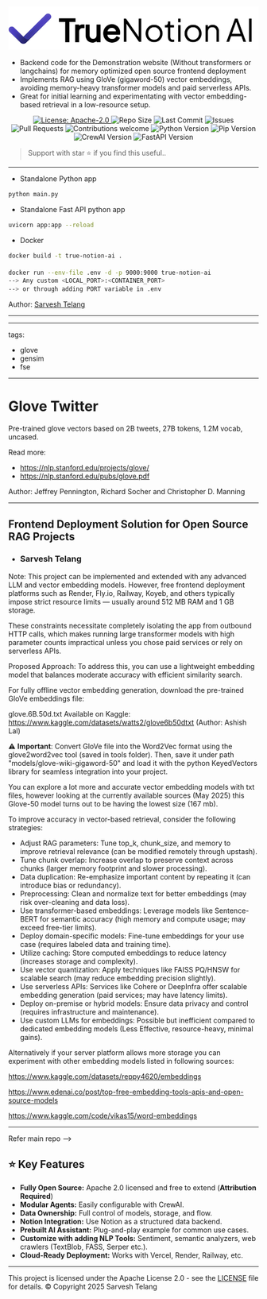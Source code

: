 <div align="center">
  <img src="logo_blue.png" width="580"/>
</div>

* Backend code for the Demonstration website (Without transformers or langchains) for memory optimized open source frontend deployment
* Implements RAG using GloVe (gigaword-50) vector embeddings, avoiding memory-heavy transformer models and paid serverless APIs.
* Great for initial learning and experimentating with vector embedding-based retrieval in a low-resource setup.

<p align="center">
  <a href="https://www.apache.org/licenses/LICENSE-2.0">
    <img src="https://img.shields.io/badge/License-Apache_2.0-blue.svg" alt="License: Apache-2.0" />
  </a>
  <img src="https://img.shields.io/github/repo-size/SarveshBTelang/True-Notion-AI" alt="Repo Size" />
  <img src="https://img.shields.io/github/last-commit/SarveshBTelang/True-Notion-AI" alt="Last Commit" />
  <img src="https://img.shields.io/github/issues/SarveshBTelang/True-Notion-AI" alt="Issues" />
  <img src="https://img.shields.io/github/issues-pr/SarveshBTelang/True-Notion-AI" alt="Pull Requests" />
  <img src="https://img.shields.io/badge/contributions-welcome-brightgreen.svg" alt="Contributions welcome" />
  <img src="https://img.shields.io/badge/python-3.10.0-blue" alt="Python Version" />
  <img src="https://img.shields.io/badge/pip-25.1-blue" alt="Pip Version" />
  <img src="https://img.shields.io/badge/crewai-0.120.1-blue" alt="CrewAI Version" />
  <img src="https://img.shields.io/badge/fastapi-0.115.12-blue" alt="FastAPI Version" />
</p>

> Support with star ⭐ if you find this useful..
---
* Standalone Python app
```bash
python main.py
```
* Standalone Fast API python app
```bash
uvicorn app:app --reload
```
* Docker 
```bash
docker build -t true-notion-ai . 

docker run --env-file .env -d -p 9000:9000 true-notion-ai
--> Any custom <LOCAL_PORT>:<CONTAINER_PORT>
--> or through adding PORT variable in .env
```

Author: [Sarvesh Telang](https://www.linkedin.com/in/sarvesh-telang-17916448/)

---
---
tags:
- glove
- gensim
- fse
---
# Glove Twitter 

Pre-trained glove vectors based on 2B tweets, 27B tokens, 1.2M vocab, uncased.

Read more:
* https://nlp.stanford.edu/projects/glove/
* https://nlp.stanford.edu/pubs/glove.pdf

Author: Jeffrey Pennington, Richard Socher and Christopher D. Manning

---

## Frontend Deployment Solution for Open Source RAG Projects
- ### Sarvesh Telang

Note:
This project can be implemented and extended with any advanced LLM and vector embedding models. However, free frontend deployment platforms such as Render, Fly.io, Railway, Koyeb, and others typically impose strict resource limits — usually around 512 MB RAM and 1 GB storage.

These constraints necessitate completely isolating the app from outbound HTTP calls, which makes running large transformer models with high parameter counts impractical unless you chose paid services or rely on serverless APIs.

Proposed Approach:
To address this, you can use a lightweight embedding model that balances moderate accuracy with efficient similarity search.

For fully offline vector embedding generation, download the pre-trained GloVe embeddings file:

glove.6B.50d.txt
Available on Kaggle:
https://www.kaggle.com/datasets/watts2/glove6b50dtxt (Author: Ashish Lal)

⚠️ **Important**: Convert GloVe file into the Word2Vec format using the glove2word2vec tool (saved in tools folder). Then, save it under path "models/glove-wiki-gigaword-50" and load it with the python KeyedVectors library for seamless integration into your project.

You can explore a lot more and accurate vector embedding models with txt files, however looking at the currently available sources (May 2025) this Glove-50 model turns out to be having the lowest size (167 mb).

To improve accuracy in vector-based retrieval, consider the following strategies:

* Adjust RAG parameters: Tune top_k, chunk_size, and memory to improve retrieval relevance (can be modified remotely through upstash).
* Tune chunk overlap: Increase overlap to preserve context across chunks (larger memory footprint and slower processing).
* Data duplication: Re-emphasize important content by repeating it (can introduce bias or redundancy).
* Preprocessing: Clean and normalize text for better embeddings (may risk over-cleaning and data loss).
* Use transformer-based embeddings: Leverage models like Sentence-BERT for semantic accuracy (high memory and compute usage; may exceed free-tier limits).
* Deploy domain-specific models: Fine-tune embeddings for your use case (requires labeled data and training time).
* Utilize caching: Store computed embeddings to reduce latency (increases storage and complexity).
* Use vector quantization: Apply techniques like FAISS PQ/HNSW for scalable search (may reduce embedding precision slightly).
* Use serverless APIs: Services like Cohere or DeepInfra offer scalable embedding generation (paid services; may have latency limits).
* Deploy on-premise or hybrid models: Ensure data privacy and control (requires infrastructure and maintenance).
* Use custom LLMs for embeddings: Possible but inefficient compared to dedicated embedding models (Less Effective, resource-heavy, minimal gains).

Alternatively if your server platform allows more storage you can experiment with other embedding models listed in following sources:

https://www.kaggle.com/datasets/reppy4620/embeddings

https://www.edenai.co/post/top-free-embedding-tools-apis-and-open-source-models

https://www.kaggle.com/code/vikas15/word-embeddings

---
Refer main repo -->

## ⭐ Key Features

- **Fully Open Source:** Apache 2.0 licensed and free to extend (**Attribution Required**)
- **Modular Agents:** Easily configurable with CrewAI.
- **Data Ownership:** Full control of models, storage, and flow.
- **Notion Integration:** Use Notion as a structured data backend.
- **Prebuilt AI Assistant:** Plug-and-play example for common use cases.
- **Customize with adding NLP Tools:** Sentiment, semantic analyzers, web crawlers (TextBlob, FASS, Serper etc.).
- **Cloud-Ready Deployment:** Works with Vercel, Render, Railway, etc.

---

This project is licensed under the Apache License 2.0 - see the [LICENSE](LICENSE) file for details.
© Copyright 2025 Sarvesh Telang

